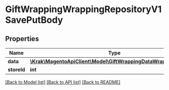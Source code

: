 # GiftWrappingWrappingRepositoryV1SavePutBody

## Properties
Name | Type | Description | Notes
------------ | ------------- | ------------- | -------------
**data** | [**\Krak\MagentoApiClient\Model\GiftWrappingDataWrappingInterface**](GiftWrappingDataWrappingInterface.md) |  | 
**storeId** | **int** |  | [optional] 

[[Back to Model list]](../README.md#documentation-for-models) [[Back to API list]](../README.md#documentation-for-api-endpoints) [[Back to README]](../README.md)


